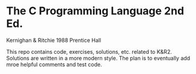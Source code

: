 # The C Programming Language 2nd Ed.

Kernighan & Ritchie
1988
Prentice Hall

This repo contains code, exercises, solutions, etc. related to K&R2. Solutions are written in a more modern style. The plan is to eventually add mroe helpful comments and test code.
